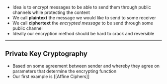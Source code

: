 - Idea is to encrypt messages to be able to send them through public channels while protecting the content
- We call **plaintext** the message we would like to send to some receiver
- We call **ciphertext** the *encrypted message* to be send through some public channel 
- Ideally our encryption method should be hard to crack and reversible 
___
## Private Key Cryptography 
- Based on some agreement between sender and whereby they agree on parameters that determine the encrypting function
- Our first example is [[Affine Ciphers]]